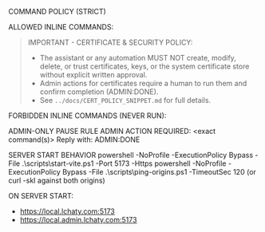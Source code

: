 
COMMAND POLICY (STRICT)

ALLOWED INLINE COMMANDS:
> IMPORTANT - CERTIFICATE & SECURITY POLICY:
>
> - The assistant or any automation MUST NOT create, modify, delete, or trust certificates, keys, or the system certificate store without explicit written approval.
> - Admin actions for certificates require a human to run them and confirm completion (ADMIN:DONE).
> - See `../docs/CERT_POLICY_SNIPPET.md` for full details.

FORBIDDEN INLINE COMMANDS (NEVER RUN):

ADMIN-ONLY PAUSE RULE
  ADMIN ACTION REQUIRED:
    <exact command(s)>
  Reply with: ADMIN:DONE

SERVER START BEHAVIOR
  powershell -NoProfile -ExecutionPolicy Bypass -File .\scripts\start-vite.ps1 -Port 5173 -Https
  powershell -NoProfile -ExecutionPolicy Bypass -File .\scripts\ping-origins.ps1 -TimeoutSec 120
  (or curl -skI against both origins)

ON SERVER START:
  - https://local.lchaty.com:5173
  - https://local.admin.lchaty.com:5173
